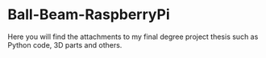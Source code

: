 # Ball-Beam-RaspberryPi
Here you will find the attachments to my final degree project thesis such as Python code, 3D parts and others.
